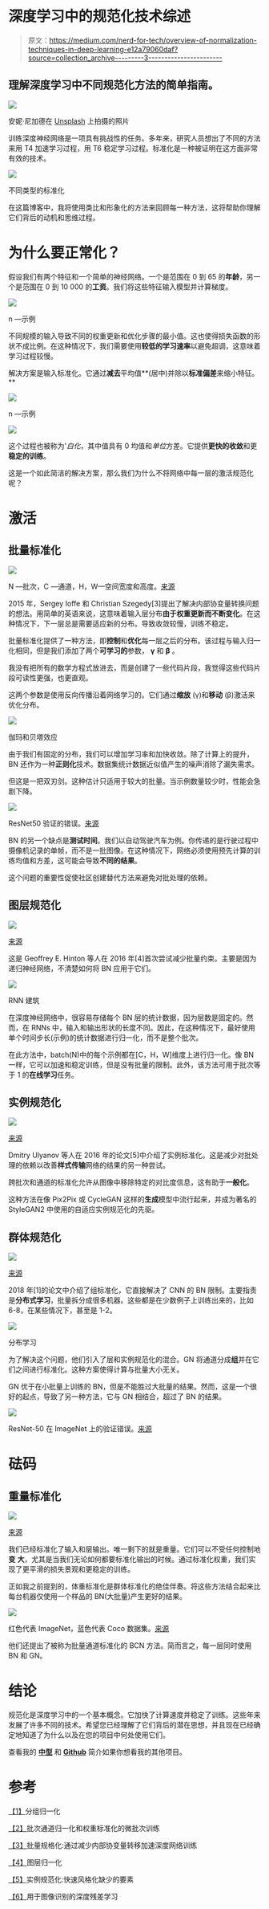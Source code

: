 # 深度学习中的规范化技术综述

> 原文：<https://medium.com/nerd-for-tech/overview-of-normalization-techniques-in-deep-learning-e12a79060daf?source=collection_archive---------3----------------------->

## 理解深度学习中不同规范化方法的简单指南。

![](img/7ec98a4aca0c5c05bdb01be109ec9c46.png)

安妮·尼加德在 [Unsplash](https://unsplash.com?utm_source=medium&utm_medium=referral) 上拍摄的照片

训练深度神经网络是一项具有挑战性的任务。多年来，研究人员想出了不同的方法来用 T4 加速学习过程，用 T6 稳定学习过程。标准化是一种被证明在这方面非常有效的技术。

![](img/0cb7c7998d93b75c5f85d332921d188d.png)

不同类型的标准化

在这篇博客中，我将使用类比和形象化的方法来回顾每一种方法，这将帮助你理解它们背后的动机和思维过程。

# 为什么要正常化？

假设我们有两个特征和一个简单的神经网络。一个是范围在 0 到 65 的**年龄**，另一个是范围在 0 到 10 000 的**工资**。我们将这些特征输入模型并计算梯度。

![](img/30743dbbf46ecc4092fcb151cfe8ca46.png)

n —示例

不同规模的输入导致不同的权重更新和优化步骤的最小值。这也使得损失函数的形状不成比例。在这种情况下，我们需要使用**较低的学习速率**以避免超调，这意味着学习过程较慢。

解决方案是输入标准化。它通过**减去**平均值**(居中)并除以**标准偏差**来缩小特征。**

![](img/83ebe1293a875252bd585a65bc4378d8.png)

n —示例

![](img/3b7c52050c2a4b14587e9b5037455b33.png)

这个过程也被称为'*白化*，其中值具有 0 均值和*单位*方差。它提供**更快的收敛**和更**稳定的训练**。

这是一个如此简洁的解决方案，那么我们为什么不将网络中每一层的激活规范化呢？

# 激活

## 批量标准化

![](img/db2940f07eb8d8b129e89d2369942762.png)

N —批次，C —通道，H，W—空间宽度和高度。[来源](https://arxiv.org/pdf/1803.08494.pdf)

2015 年，Sergey Ioffe 和 Christian Szegedy[3]提出了解决内部协变量转换问题的想法。用简单的英语来说，这意味着输入层分布**由于权重更新而不断变化**。在这种情况下，下一层总是需要适应新的分布。导致收敛较慢，训练不稳定。

批量标准化提供了一种方法，即**控制**和**优化**每一层之后的分布。该过程与输入归一化相同，但是我们添加了两个**可学习的**参数， **γ** 和 **β** 。

我没有把所有的数学方程式放进去，而是创建了一些代码片段，我觉得这些代码片段可读性更强，也更直观。

这两个参数是使用反向传播沿着网络学习的。它们通过**缩放** (γ)和**移动** (β)激活来优化分布。

![](img/03516e142cb0e52a598f5d7c13c5e590.png)

伽玛和贝塔效应

由于我们有固定的分布，我们可以增加学习率和加快收敛。除了计算上的提升，BN 还作为一种**正则化**技术。数据集统计数据近似值产生的噪声消除了漏失需求。

但这是一把双刃剑。这种估计只适用于较大的批量。当示例数量较少时，性能会急剧下降。

![](img/7fd275045223ec5b444928dd05731b24.png)

ResNet50 验证的错误。[来源](https://arxiv.org/pdf/1803.08494.pdf)

BN 的另一个缺点是**测试时间**。我们以自动驾驶汽车为例。你传递的是行驶过程中摄像机记录的单帧，而不是一批图像。在这种情况下，网络必须使用预先计算的训练均值和方差，这可能会导致**不同的结果**。

这个问题的重要性促使社区创建替代方法来避免对批处理的依赖。

## 图层规范化

![](img/4773410035d83e0f11abe684ee46e6f1.png)

[来源](https://arxiv.org/pdf/1803.08494.pdf)

这是 Geoffrey E. Hinton 等人在 2016 年[4]首次尝试减少批量约束。主要是因为递归神经网络，不清楚如何将 BN 应用于它们。

![](img/322e2fde0de68b5803dab8a131929ed2.png)

RNN 建筑

在深度神经网络中，很容易存储每个 BN 层的统计数据，因为层数是固定的。然而，在 RNNs 中，输入和输出形状的长度不同。因此，在这种情况下，最好使用单个时间步长(示例)的统计数据进行归一化，而不是整个批次。

在此方法中，batch(N)中的每个示例都在[C，H，W]维度上进行归一化。像 BN 一样，它可以加速和稳定训练，但是没有批量的限制。此外，该方法可用于批次等于 1 的**在线学习**任务。

## 实例规范化

![](img/81df852bc9d6cdf62c18441689af3763.png)

[来源](https://arxiv.org/pdf/1803.08494.pdf)

Dmitry Ulyanov 等人在 2016 年的论文[5]中介绍了实例标准化。这是减少对批处理的依赖以改善**样式传输**网络的结果的另一种尝试。

跨批次和通道的标准化允许从图像中移除特定的对比度信息，这有助于**一般化**。

这种方法在像 Pix2Pix 或 CycleGAN 这样的**生成**模型中流行起来，并成为著名的 StyleGAN2 中使用的自适应实例规范化的先驱。

## 群体规范化

![](img/c5f31eff7e41b9739297c2387f80eb49.png)

[来源](https://arxiv.org/pdf/1803.08494.pdf)

2018 年[1]的论文中介绍了组标准化，它直接解决了 CNN 的 BN 限制。主要指责是**分布式学习**，批量拆分成很多机器。这些都是在少数例子上训练出来的，比如 6-8，在某些情况下，甚至是 1-2。

![](img/5b9df64c61ee1f29851bee6e747331aa.png)

分布学习

为了解决这个问题，他们引入了层和实例规范化的混合。GN 将通道分成**组**并在它们之间进行标准化。这种方案使得计算与批量大小无关。

GN 优于在小批量上训练的 BN，但是不能胜过大批量的结果。然而，这是一个很好的起点，导致了另一种方法，它与 GN 相结合，超过了 BN 的结果。

![](img/deb69dec0a5b87f39c8dbed452aef6dc.png)

ResNet-50 在 ImageNet 上的验证错误。[来源](https://arxiv.org/pdf/1803.08494.pdf)

# 砝码

## 重量标准化

![](img/3e50eeebd7f1b8a4e0b29b0e3bc3c6b0.png)

[来源](https://arxiv.org/pdf/1903.10520.pdf)

我们已经标准化了输入和层输出。唯一剩下的就是重量。它们可以不受任何控制地**变** **大**，尤其是当我们无论如何都要标准化输出的时候。通过标准化权重，我们实现了更平滑的损失景观和更稳定的训练。

正如我之前提到的，体重标准化是群体标准化的绝佳伴奏。将这些方法结合起来比每台机器仅使用一个样品的 BN(大批量)产生更好的结果。

![](img/c5398ffffd7f430f55caf24223dbb709.png)

红色代表 ImageNet，蓝色代表 Coco 数据集。[来源](https://arxiv.org/pdf/1903.10520.pdf)

他们还提出了被称为批量通道标准化的 BCN 方法。简而言之，每一层同时使用 BN 和 GN。

# **结论**

规范化是深度学习中的一个基本概念。它加快了计算速度并稳定了训练。这些年来发展了许多不同的技术。希望您已经理解了它们背后的潜在思想，并且现在已经确定地知道了为什么以及在您的项目中何处使用它们。

查看我的 [**中型**](https://maciejbalawejder.medium.com/) 和 [**Github**](https://github.com/maciejbalawejder) 简介如果你想看我的其他项目。

# 参考

[【1】](https://arxiv.org/pdf/1803.08494.pdf)分组归一化

[【2】](https://arxiv.org/abs/1903.10520)批次通道归一化和权重标准化的微批次训练

[【3】](https://arxiv.org/pdf/1502.03167.pdf)批量规格化:通过减少内部协变量转移加速深度网络训练

[【4】](https://arxiv.org/pdf/1607.06450.pdf)图层归一化

[【5】](https://arxiv.org/pdf/1607.08022.pdf)实例规范化:快速风格化缺少的要素

[【6】](https://arxiv.org/abs/1512.03385)用于图像识别的深度残差学习